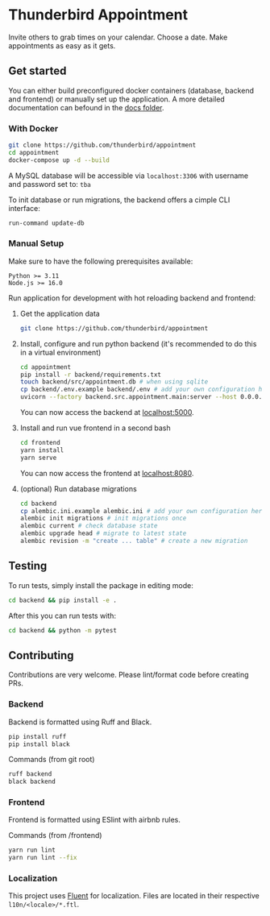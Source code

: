 # Thunderbird Appointment

Invite others to grab times on your calendar. Choose a date. Make appointments as easy as it gets.

## Get started

You can either build preconfigured docker containers (database, backend and frontend) or manually set up the application. A more detailed documentation can befound in the [docs folder](./docs/README.md).

### With Docker

```bash
git clone https://github.com/thunderbird/appointment
cd appointment
docker-compose up -d --build
```

A MySQL database will be accessible via `localhost:3306` with username and password set to: `tba`

To init database or run migrations, the backend offers a cimple CLI interface:

```bash
run-command update-db
```

### Manual Setup

Make sure to have the following prerequisites available:

```plain
Python >= 3.11
Node.js >= 16.0
```

Run application for development with hot reloading backend and frontend:

1. Get the application data

    ```bash
    git clone https://github.com/thunderbird/appointment
    ```

2. Install, configure and run python backend (it's recommended to do this in a virtual environment)

    ```bash
    cd appointment
    pip install -r backend/requirements.txt
    touch backend/src/appointment.db # when using sqlite
    cp backend/.env.example backend/.env # add your own configuration here
    uvicorn --factory backend.src.appointment.main:server --host 0.0.0.0 --port 5000
    ```

    You can now access the backend at [localhost:5000](http://localhost:5000).

3. Install and run vue frontend in a second bash

    ```bash
    cd frontend
    yarn install
    yarn serve
    ```

    You can now access the frontend at [localhost:8080](http://localhost:8080).

4. (optional) Run database migrations

    ```bash
    cd backend
    cp alembic.ini.example alembic.ini # add your own configuration here
    alembic init migrations # init migrations once
    alembic current # check database state
    alembic upgrade head # migrate to latest state
    alembic revision -m "create ... table" # create a new migration
    ```

## Testing

To run tests, simply install the package in editing mode:

```bash
cd backend && pip install -e .
```

After this you can run tests with:

```bash
cd backend && python -m pytest
```

## Contributing

Contributions are very welcome. Please lint/format code before creating PRs.

### Backend

Backend is formatted using Ruff and Black.

```bash
pip install ruff
pip install black
```

Commands (from git root)

```bash
ruff backend
black backend
```

### Frontend

Frontend is formatted using ESlint with airbnb rules.

Commands (from /frontend)

```bash
yarn run lint
yarn run lint --fix
```

### Localization

This project uses [Fluent](https://projectfluent.org/) for localization. Files are located in their respective `l10n/<locale>/*.ftl`.
